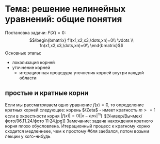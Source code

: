 # Тема: решение нелинейных уравнений: общие понятия
Постановка задачи:
$F(X)=0:$
$$\begin{bmatrix}
f1(x1,x2,x3,\dots,xn)=0\\
\vdots \\ fn(x1,x2,x3,\dots,xn)=0\\
\end{bmatrix}$$
Основные этапы:
- локализация корней
- уточнение корней
	- итерационная процедура уточнения корней внутри каждой области
## простые и кратные корни
Если мы рассматриваем одно уравнение $f(x)=0$, то определение кратных корней следующее:
корень $\Zeta$  - имеет кратность $m>=1$ если в окрестности корня $|f(x)|=0(|x-eps|^m)$ ![[Универ/Вычмех/фото/06.11.24/фото 11:24.jpg]]
Замечание:
	задача нахождения кратного корня плохо обусловлена. Итерационный процесс к кратному корню сходится медленнеее, чем к простому
#бля заебался, потом возьми лекции у кого-нибудь
